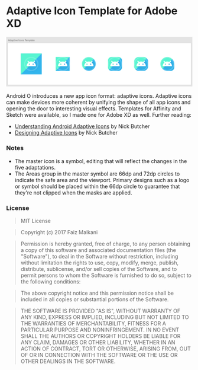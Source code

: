 # Adaptive Icon Template for Adobe XD

![Adaptive Icon Template Preview](/adaptive_icon_template_xd.PNG?raw=true)

Android O introduces a new app icon format: adaptive icons. Adaptive icons can make devices more coherent by unifying the shape of all app icons and opening the door to interesting visual effects. Templates for Affinity and Sketch were available, so I made one for Adobe XD as well. Further reading: 

- [Understanding Android Adaptive Icons](https://medium.com/google-design/understanding-android-adaptive-icons-cee8a9de93e2) by Nick Butcher
- [Designing Adaptive Icons](https://medium.com/google-design/designing-adaptive-icons-515af294c783) by Nick Butcher


### Notes
- The master icon is a symbol, editing that will reflect the changes in the five adaptations.
- The Areas group in the master symbol are 66dp and 72dp circles to indicate the safe area and the viewport. Primary designs such as a logo or symbol should be placed within the 66dp circle to guarantee that they're not clipped when the masks are applied.


### License
>MIT License

>Copyright (c) 2017 Faiz Malkani

>Permission is hereby granted, free of charge, to any person obtaining a copy
>of this software and associated documentation files (the "Software"), to deal
>in the Software without restriction, including without limitation the rights
>to use, copy, modify, merge, publish, distribute, sublicense, and/or sell
>copies of the Software, and to permit persons to whom the Software is
>furnished to do so, subject to the following conditions:

>The above copyright notice and this permission notice shall be included in all
>copies or substantial portions of the Software.

>THE SOFTWARE IS PROVIDED "AS IS", WITHOUT WARRANTY OF ANY KIND, EXPRESS OR
>IMPLIED, INCLUDING BUT NOT LIMITED TO THE WARRANTIES OF MERCHANTABILITY,
>FITNESS FOR A PARTICULAR PURPOSE AND NONINFRINGEMENT. IN NO EVENT SHALL THE
>AUTHORS OR COPYRIGHT HOLDERS BE LIABLE FOR ANY CLAIM, DAMAGES OR OTHER
>LIABILITY, WHETHER IN AN ACTION OF CONTRACT, TORT OR OTHERWISE, ARISING FROM,
>OUT OF OR IN CONNECTION WITH THE SOFTWARE OR THE USE OR OTHER DEALINGS IN THE
>SOFTWARE.


